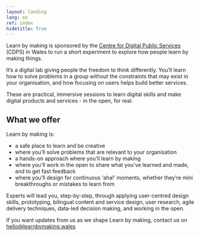 ```yaml
---
layout: landing
lang: en
ref: index
hidetitle: True
---
```


Learn by making is sponsored by the [Centre for Digital Public Services](https://digitalpublicservices.gov.wales) (CDPS) in Wales to run a short experiment to explore how people learn by making things.  

It’s a digital lab giving people the freedom to think differently. You’ll learn how to solve problems in a group without the constraints that may exist in your organisation, and how focusing on users helps build better services.

These are practical, immersive sessions to learn digital skills and make digital products and services - in the open, for real.  

## What we offer

Learn by making is:

* a safe place to learn and be creative
* where you’ll solve problems that are relevant to your organisation
* a hands-on approach where you’ll learn by making
* where you’ll work in the open to share what you’ve learned and made, and to get fast feedback
* where you’ll design for continuous ‘aha!’ moments, whether they’re mini breakthroughs or mistakes to learn from

Experts will lead you, step-by-step, through applying user-centred design skills, prototyping, bilingual content and service design, user research, agile delivery techniques, data-led decision making, and working in the open.  

If you want updates from us as we shape Learn by making, contact us on [hello@learnbymaking.wales](mailto:hello@learnbymaking.wales)
